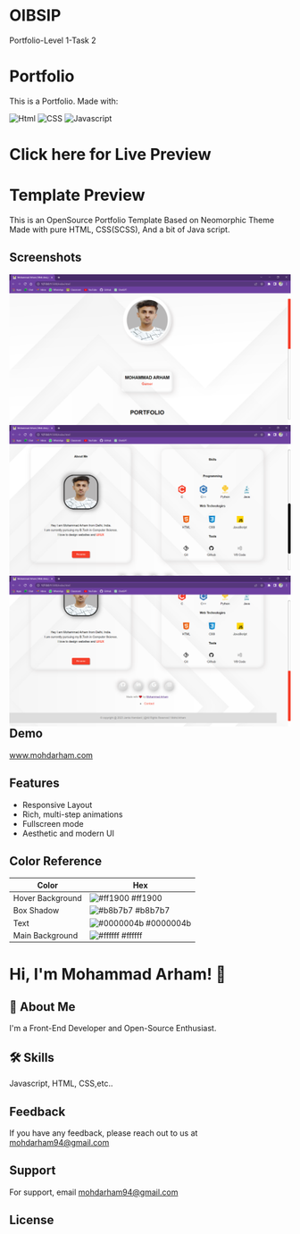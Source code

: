 # OIBSIP
Portfolio-Level 1-Task 2

# Portfolio

This is a Portfolio. 
Made with:

![Html](https://img.shields.io/badge/HTML5-E34F26?style=for-the-badge&logo=html5&logoColor=white)
![CSS](https://img.shields.io/badge/CSS3-1572B6?style=for-the-badge&logo=css3&logoColor=white)
![Javascript](https://img.shields.io/badge/JavaScript-323330?style=for-the-badge&logo=javascript&logoColor=F7DF1E)

# Click here for Live Preview



# Template Preview

This is an OpenSource Portfolio Template Based on Neomorphic Theme Made with pure HTML, CSS(SCSS), And a bit of Java script.

## Screenshots

<img src="assets\img\Mohammad Arham _ Web designer - 1.png"
     alt="template preview"
     style="float: left; margin-right: 10px;" />
<img src="assets\img\Mohammad Arham _ Web designer - 2.png"
     alt="template preview"
     style="float: left; margin-right: 10px;" />
<img src="assets\img\Mohammad Arham _ Web designer - 3.png"
      alt="template preview"
     style="float: left; margin-right: 10px;" />

  
## Demo

www.mohdarham.com

  
## Features

- Responsive Layout
- Rich, multi-step animations 
- Fullscreen mode
- Aesthetic and modern UI


 ## Color Reference

| Color             | Hex                                                                |
| ----------------- | ------------------------------------------------------------------ |
| Hover Background  | ![#ff1900](https://via.placeholder.com/10/ff1900?text=+) #ff1900 |
| Box Shadow  | ![#b8b7b7](https://via.placeholder.com/10/b8b7b7?text=+) #b8b7b7 |
| Text | ![#0000004b](https://via.placeholder.com/10/0000004b?text=+) #0000004b |
| Main Background | ![#ffffff](https://via.placeholder.com/10/ffffff?text=+) #ffffff |


# Hi, I'm Mohammad Arham! 👋

## 🚀 About Me
I'm a Front-End Developer and Open-Source Enthusiast.
  
## 🛠 Skills
Javascript, HTML, CSS,etc..
  
## Feedback

If you have any feedback, please reach out to us at mohdarham94@gmail.com

## Support

For support, email mohdarham94@gmail.com


## License
